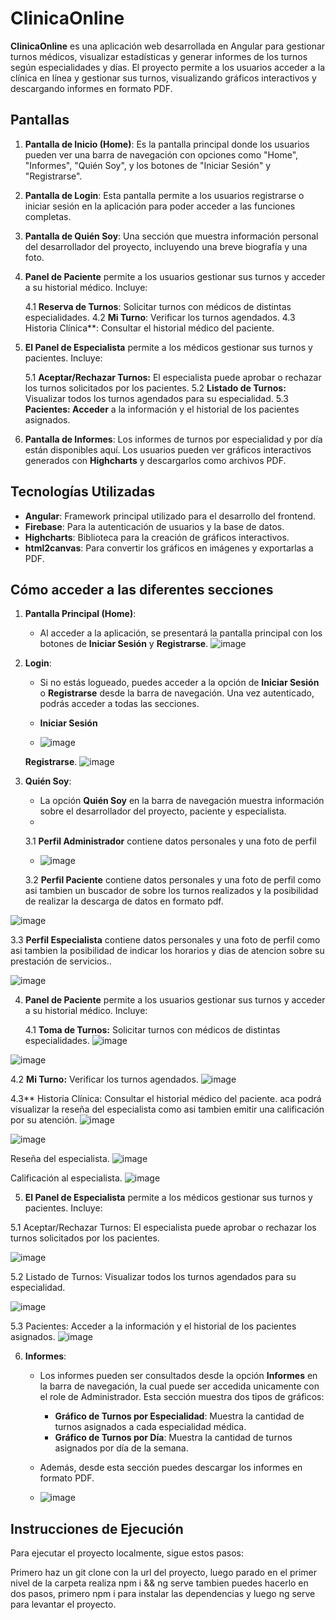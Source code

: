 # ClinicaOnline

**ClinicaOnline** es una aplicación web desarrollada en Angular para gestionar turnos médicos, visualizar estadísticas y generar informes de los turnos según especialidades y días. El proyecto permite a los usuarios acceder a la clínica en línea y gestionar sus turnos, visualizando gráficos interactivos y descargando informes en formato PDF.

## Pantallas

1. **Pantalla de Inicio (Home)**: Es la pantalla principal donde los usuarios pueden ver una barra de navegación con opciones como "Home", "Informes", "Quién Soy", y los botones de "Iniciar Sesión" y "Registrarse".   
  
2. **Pantalla de Login**: Esta pantalla permite a los usuarios registrarse o iniciar sesión en la aplicación para poder acceder a las funciones completas.

3. **Pantalla de Quién Soy**: Una sección que muestra información personal del desarrollador del proyecto, incluyendo una breve biografía y una foto.

4. **Panel de Paciente** permite a los usuarios gestionar sus turnos y acceder a su historial médico. Incluye:

      4.1 **Reserva de Turnos**: Solicitar turnos con médicos de distintas especialidades.
      4.2 **Mi Turno**: Verificar los turnos agendados.
      4.3 Historia Clínica**: Consultar el historial médico del paciente.


5. **El Panel de Especialista** permite a los médicos gestionar sus turnos y pacientes. Incluye:

    5.1 **Aceptar/Rechazar Turnos:** El especialista puede aprobar o rechazar los turnos solicitados por los pacientes.
    5.2 **Listado de Turnos:** Visualizar todos los turnos agendados para su especialidad.
    5.3 **Pacientes: Acceder**  a la información y el historial de los pacientes asignados.


6. **Pantalla de Informes**: Los informes de turnos por especialidad y por día están disponibles aquí. Los usuarios pueden ver gráficos interactivos generados con **Highcharts** y descargarlos como archivos PDF.

## Tecnologías Utilizadas

- **Angular**: Framework principal utilizado para el desarrollo del frontend.
- **Firebase**: Para la autenticación de usuarios y la base de datos.
- **Highcharts**: Biblioteca para la creación de gráficos interactivos.
- **html2canvas**: Para convertir los gráficos en imágenes y exportarlas a PDF.


## Cómo acceder a las diferentes secciones

1. **Pantalla Principal (Home)**:
   - Al acceder a la aplicación, se presentará la pantalla principal con los botones de **Iniciar Sesión** y **Registrarse**.
![image](https://github.com/user-attachments/assets/e9f7af3d-f7df-4cc9-bcef-e82b00807249)

   


2. **Login**:
   - Si no estás logueado, puedes acceder a la opción de **Iniciar Sesión** o **Registrarse** desde la barra de navegación. Una vez autenticado, podrás acceder a todas las secciones.
  
   -   **Iniciar Sesión**
   - ![image](https://github.com/user-attachments/assets/fde0d80d-02f0-4539-8243-d4338c7481d0)

    **Registrarse**.
    ![image](https://github.com/user-attachments/assets/b3522229-3db5-4bb7-96fe-f795b0a70cc6)



   


   

3. **Quién Soy**:
   - La opción **Quién Soy** en la barra de navegación muestra información sobre el desarrollador del proyecto, paciente y especialista.
   - 
   3.1 **Perfil Administrador** contiene datos personales y una foto de perfil
   - ![image](https://github.com/user-attachments/assets/8161c892-b2f0-4ae7-8b84-e27b019e6983)
  
   3.2 **Perfil Paciente** contiene datos personales y una foto de perfil como asi tambien un buscador de sobre los turnos realizados y la posibilidad de realizar la descarga de 
  datos en formato pdf.

  ![image](https://github.com/user-attachments/assets/17ee6810-6157-4e5b-9698-27d5df199076)


  3.3 **Perfil Especialista** contiene datos personales y una foto de perfil como asi tambien la posibilidad de indicar los horarios y dias de atencion sobre su prestación de servicios..

![image](https://github.com/user-attachments/assets/c95ccf4b-1f17-4963-a37a-0b42e84f8a52)



4. **Panel de Paciente** permite a los usuarios gestionar sus turnos y acceder a su historial médico. Incluye:

    4.1 **Toma de Turnos:** Solicitar turnos con médicos de distintas especialidades.
![image](https://github.com/user-attachments/assets/8b4016df-60da-47be-bcde-8cf8d67e366f)

![image](https://github.com/user-attachments/assets/61add69f-8db4-49a0-a321-35eb6ab43d00)


   4.2 **Mi Turno:** Verificar los turnos agendados.
![image](https://github.com/user-attachments/assets/6b49b8f9-aed8-41b4-b000-231f9b3acc1d)


   4.3** Historia Clínica: Consultar el historial médico del paciente. aca podrá visualizar la reseña del especialista como asi tambien emitir una calificación por su atención.
![image](https://github.com/user-attachments/assets/33a730dd-0d06-4b40-a6a7-86501115ee8b)

![image](https://github.com/user-attachments/assets/46f5a9c3-55a6-4bda-b909-b49f332346ef)



Reseña del especialista.
![image](https://github.com/user-attachments/assets/70e76cf1-2056-4c22-ab2a-63cbde26976a)

Calificación al especialista.
![image](https://github.com/user-attachments/assets/8e79847d-265d-44f8-b34b-e4d6bdd632af)



5.  **El Panel de Especialista** permite a los médicos gestionar sus turnos y pacientes. Incluye:

  5.1 Aceptar/Rechazar Turnos: El especialista puede aprobar o rechazar los turnos solicitados por los pacientes.

  ![image](https://github.com/user-attachments/assets/20d1e936-ee14-452a-8994-321261525a28)

  5.2  Listado de Turnos: Visualizar todos los turnos agendados para su especialidad.

  ![image](https://github.com/user-attachments/assets/cb198526-cdaf-4fb5-8151-c4af20c1d5a5)

  5.3  Pacientes: Acceder a la información y el historial de los pacientes asignados.
![image](https://github.com/user-attachments/assets/9ffc2d22-5082-4c4e-a67c-b171073df923)


6. **Informes**:
   - Los informes pueden ser consultados desde la opción **Informes** en la barra de navegación, la cual puede ser accedida unicamente con el role de Administrador. Esta sección muestra dos tipos de gráficos:
     - **Gráfico de Turnos por Especialidad**: Muestra la cantidad de turnos asignados a cada especialidad médica.
     - **Gráfico de Turnos por Día**: Muestra la cantidad de turnos asignados por día de la semana.
   - Además, desde esta sección puedes descargar los informes en formato PDF.
  
   - ![image](https://github.com/user-attachments/assets/d0e0063b-0f2b-48fd-ac80-c064a6210ce7)

## Instrucciones de Ejecución

Para ejecutar el proyecto localmente, sigue estos pasos:

Primero haz un git clone con la url del proyecto, luego parado en el primer nivel de la carpeta realiza npm i && ng serve tambien puedes hacerlo en dos pasos, primero npm i para instalar las dependencias y luego ng serve para levantar el proyecto.


